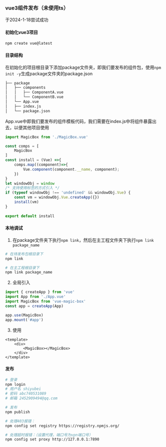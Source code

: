 ### vue3组件发布（未使用ts）
于2024-1-18尝试成功

#### 初始化vue3项目
``` bash
npm create vue@latest
```

#### 目录结构
在初始化的项目根目录下添加package文件夹，即我们要发布的组件包，使用`npm init -y`生成package文件夹的package.json
``` bash
├── package
│   ├── components
│   │   ├── ComponentA.vue
│   │   └── ComponentB.vue
│   └── App.vue
│   ├── index.js
│   └── package.json
```
App.vue中即我们要发布的组件模板代码，我们需要在index.js中将组件暴露出去，以便其他项目使用

```js title="package/index.js"
import MagicBox from './MagicBox.vue'

const comps = [
	MagicBox
]
const install = (Vue) =>{
    comps.map((component)=>{
        Vue.component(component.__name, component);
    })
}
let windowObj = window
/* 支持使用标签的方式引入 */
if (typeof windowObj !== 'undefined' && windowObj.Vue) {
    const vm = windowObj.Vue.createApp({})
    install(vm)
}
 
export default install
```

#### 本地调试
1. 在package文件夹下执行`npm link`，然后在主工程文件夹下执行`npm link package_name`
``` bash
# 在待发布包根目录下
npm link

# 在主工程根目录下
npm link package_name
```
2. 全局引入 
```js title="src/main.js"
import { createApp } from 'vue'
import App from './App.vue'
import MagicBox from 'vue-magic-box'
const app = createApp(App)

app.use(MagicBox)
app.mount('#app')
```
3. 使用
```vue title="App.vue"
<template>
    <div>
        <MagicBox></MagicBox>
    </div>
</template>
```

#### 发布
``` bash
# 登录
npm login
# 用户名 shiyubei
# 密码 abc740531089
# 邮箱 2452909494@qq.com

# 发布
npm publish

# 处理403报错：
npm config set registry https://registry.npmjs.org/

# 处理超时报错：（设置代理，端口号为vpn端口号）
npm config set proxy http://127.0.0.1:7890
```